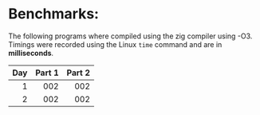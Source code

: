 # Benchmarks:
The following programs where compiled using the zig compiler using -O3. Timings were recorded using the Linux `time` command and are in **milliseconds**.

| Day | Part 1 | Part 2 |
|----:|-------:|-------:|
|   1 |    002 |    002 |
|   2 |    002 |    002 |
